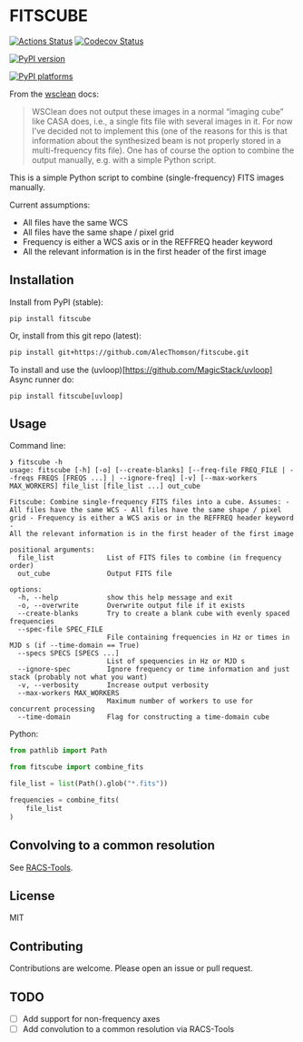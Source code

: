# FITSCUBE

[![Actions Status][actions-badge]][actions-link]
[![Codecov Status][codecov-badge]][codecov-link]

<!-- [![Documentation Status][rtd-badge]][rtd-link] -->

[![PyPI version][pypi-version]][pypi-link]

<!-- [![Conda-Forge][conda-badge]][conda-link] -->

[![PyPI platforms][pypi-platforms]][pypi-link]

<!-- [![GitHub Discussion][github-discussions-badge]][github-discussions-link] -->

<!-- SPHINX-START -->

<!-- prettier-ignore-start -->
[codecov-link]:             https://codecov.io/gh/AlecThomson/fitscube
[codecov-badge]:            https://codecov.io/gh/AlecThomson/fitscube/graph/badge.svg?token=RNXELOOH1Z
[actions-badge]:            https://github.com/AlecThomson/fitscube/workflows/CI/badge.svg
[actions-link]:             https://github.com/AlecThomson/fitscube/actions
[conda-badge]:              https://img.shields.io/conda/vn/conda-forge/fitscube
[conda-link]:               https://github.com/conda-forge/fitscube-feedstock
[github-discussions-badge]: https://img.shields.io/static/v1?label=Discussions&message=Ask&color=blue&logo=github
[github-discussions-link]:  https://github.com/AlecThomson/fitscube/discussions
[pypi-link]:                https://pypi.org/project/fitscube/
[pypi-platforms]:           https://img.shields.io/pypi/pyversions/fitscube
[pypi-version]:             https://img.shields.io/pypi/v/fitscube
[rtd-badge]:                https://readthedocs.org/projects/fitscube/badge/?version=latest
[rtd-link]:                 https://fitscube.readthedocs.io/en/latest/?badge=latest

<!-- prettier-ignore-end -->

From the [wsclean](https://wsclean.readthedocs.io/) docs:

> WSClean does not output these images in a normal “imaging cube” like CASA
> does, i.e., a single fits file with several images in it. For now I’ve decided
> not to implement this (one of the reasons for this is that information about
> the synthesized beam is not properly stored in a multi-frequency fits file).
> One has of course the option to combine the output manually, e.g. with a
> simple Python script.

This is a simple Python script to combine (single-frequency) FITS images
manually.

Current assumptions:

- All files have the same WCS
- All files have the same shape / pixel grid
- Frequency is either a WCS axis or in the REFFREQ header keyword
- All the relevant information is in the first header of the first image

## Installation

Install from PyPI (stable):

```
pip install fitscube
```

Or, install from this git repo (latest):

```bash
pip install git+https://github.com/AlecThomson/fitscube.git
```

To install and use the (uvloop)[https://github.com/MagicStack/uvloop] Async
runner do:

```
pip install fitscube[uvloop]
```

## Usage

Command line:

```
❯ fitscube -h
usage: fitscube [-h] [-o] [--create-blanks] [--freq-file FREQ_FILE | --freqs FREQS [FREQS ...] | --ignore-freq] [-v] [--max-workers MAX_WORKERS] file_list [file_list ...] out_cube

Fitscube: Combine single-frequency FITS files into a cube. Assumes: - All files have the same WCS - All files have the same shape / pixel grid - Frequency is either a WCS axis or in the REFFREQ header keyword -
All the relevant information is in the first header of the first image

positional arguments:
  file_list             List of FITS files to combine (in frequency order)
  out_cube              Output FITS file

options:
  -h, --help            show this help message and exit
  -o, --overwrite       Overwrite output file if it exists
  --create-blanks       Try to create a blank cube with evenly spaced frequencies
  --spec-file SPEC_FILE
                        File containing frequencies in Hz or times in MJD s (if --time-domain == True)
  --specs SPECS [SPECS ...]
                        List of spequencies in Hz or MJD s
  --ignore-spec         Ignore frequency or time information and just stack (probably not what you want)
  -v, --verbosity       Increase output verbosity
  --max-workers MAX_WORKERS
                        Maximum number of workers to use for concurrent processing
  --time-domain         Flag for constructing a time-domain cube
```

Python:

```python
from pathlib import Path

from fitscube import combine_fits

file_list = list(Path().glob("*.fits"))

frequencies = combine_fits(
    file_list
)
```

## Convolving to a common resolution

See [RACS-Tools](https://github.com/AlecThomson/RACS-tools).

## License

MIT

## Contributing

Contributions are welcome. Please open an issue or pull request.

## TODO

- [ ] Add support for non-frequency axes
- [ ] Add convolution to a common resolution via RACS-Tools
